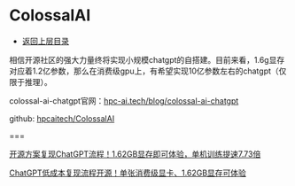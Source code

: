 # ColossalAI

* [返回上层目录](../hpcaitech.md)

相信开源社区的强大力量终将实现小规模chatgpt的自搭建。目前来看，1.6g显存对应着1.2亿参数，那么在消费级gpu上，有希望实现10亿参数左右的chatgpt（仅限于推理）。

colossal-ai-chatgpt官网：[hpc-ai.tech/blog/colossal-ai-chatgpt](https://www.hpc-ai.tech/blog/colossal-ai-chatgpt)

github: [hpcaitech/ColossalAI](https://github.com/hpcaitech/ColossalAI)



===

[开源方案复现ChatGPT流程！1.62GB显存即可体验，单机训练提速7.73倍](https://mp.weixin.qq.com/s?__biz=MzA3MzI4MjgzMw==&mid=2650868445&idx=1&sn=f8b7db5f226533bc04ca3b729efbf6b8&chksm=84e4cea3b39347b5d443260dfcbf313a28dd5bcae0ff889a03c3c3a49c991e92e9b08195a4fa&scene=21#wechat_redirect)

[ChatGPT低成本复现流程开源！单张消费级显卡、1.62GB显存可体验](https://zhuanlan.zhihu.com/p/606582332)



